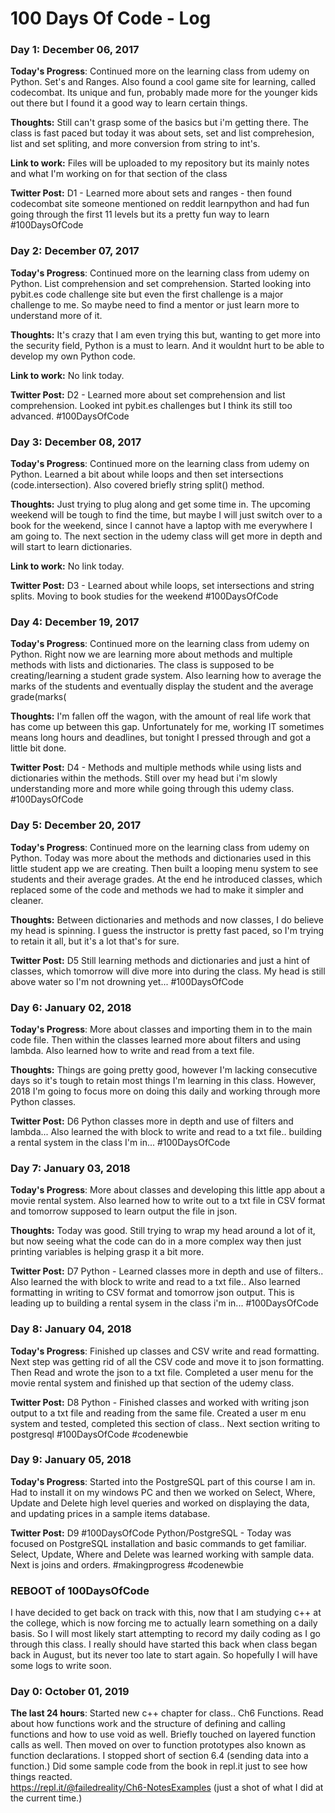 # 100 Days Of Code - Log

### Day 1: December 06, 2017

**Today's Progress**: Continued more on the learning class from udemy on Python.  Set's and Ranges.  Also found a cool game site for learning, called codecombat.  Its unique and fun, probably made more for the younger kids out there but I found it a good way to learn certain things.

**Thoughts:** Still can't grasp some of the basics but i'm getting there.  The class is fast paced but today it was about sets, set and list comprehesion, list and set spliting, and more conversion from string to int's.

**Link to work:** Files will be uploaded to my repository but its mainly notes and what I'm working on for that section of the class

**Twitter Post:**  D1 - Learned more about sets and ranges - then found codecombat site someone mentioned on reddit learnpython and had fun going through the first 11 levels but its a pretty fun way to learn #100DaysOfCode


### Day 2: December 07, 2017

**Today's Progress**: Continued more on the learning class from udemy on Python.  List comprehension and set comprehension.  Started looking into pybit.es code challenge site but even the first challenge is a major challenge to me.  So maybe need to find a mentor or just learn more to understand more of it.

**Thoughts:** It's crazy that I am even trying this but, wanting to get more into the security field, Python is a must to learn.  And it wouldnt hurt to be able to develop my own Python code.

**Link to work:** No link today.

**Twitter Post:**  D2 - Learned more about set comprehension and list comprehension.  Looked int pybit.es challenges but I think its still too advanced. #100DaysOfCode  


### Day 3: December 08, 2017

**Today's Progress**: Continued more on the learning class from udemy on Python.  Learned a bit about while loops and then set intersections (code.intersection).  Also covered briefly string split() method.

**Thoughts:** Just trying to plug along and get some time in.  The upcoming weekend will be tough to find the time, but maybe I will just switch over to a book for the weekend, since I cannot have a laptop with me everywhere I am going to.  The next section in the udemy class will get more in depth and will start to learn dictionaries.

**Link to work:** No link today.

**Twitter Post:**  D3 - Learned about while loops, set intersections and string splits.  Moving to book studies for the weekend  #100DaysOfCode  

### Day 4: December 19, 2017

**Today's Progress**: Continued more on the learning class from udemy on Python.  Right now we are learning more about methods and multiple methods with lists and dictionaries.  The class is supposed to be creating/learning a student grade system.  Also learning how to average the marks of the students and eventually display the student and the average grade(marks(

**Thoughts:** I'm fallen off the wagon, with the amount of real life work that has come up between this gap.  Unfortunately for me, working IT sometimes means long hours and deadlines, but tonight I pressed through and got a little bit done.

**Twitter Post:**  D4 - Methods and multiple methods while using lists and dictionaries within the methods. Still over my head but i'm slowly understanding more and more while going through this udemy class. #100DaysOfCode

### Day 5: December 20, 2017

**Today's Progress**: Continued more on the learning class from udemy on Python.  Today was more about the methods and dictionaries used in this little student app we are creating.  Then built a looping menu system to see students and their average grades.  At the end he introduced classes, which replaced some of the code and methods we had to make it simpler and cleaner.  

**Thoughts:** Between dictionaries and methods and now classes, I do believe my head is spinning.  I guess the instructor is pretty fast paced, so I'm trying to retain it all, but it's a lot that's for sure.

**Twitter Post:**  D5 Still learning methods and dictionaries and just a hint of classes, which tomorrow will dive more into during the class.  My head is still above water so I'm not drowning yet...  #100DaysOfCode

### Day 6: January 02, 2018

**Today's Progress**: More about classes and importing them in to the main code file.  Then within the classes learned more about filters and using lambda.  Also learned how to write and read from a text file.  

**Thoughts:** Things are going pretty good, however I'm lacking consecutive days so it's tough to retain most things I'm learning in this class.  However, 2018 I'm going to focus more on doing this daily and working through more Python classes.

**Twitter Post:**  D6 Python classes more in depth and use of filters and lambda... Also learned the with block to write and read to a txt file.. building a rental system in the class I'm in...  #100DaysOfCode

### Day 7: January 03, 2018

**Today's Progress**: More about classes and developing this little app about a movie rental system.  Also learned how to write out to a txt file in CSV format and tomorrow supposed to learn output the file in json.

**Thoughts:** Today was good.  Still trying to wrap my head around a lot of it, but now seeing what the code can do in a more complex way then just printing variables is helping grasp it a bit more.

**Twitter Post:**  D7 Python - Learned classes more in depth and use of filters..  Also learned the with block to write and read to a txt file.. Also learned formatting in writing to CSV format and tomorrow json output.  This is leading up to building a rental sysem in the class i'm in...  #100DaysOfCode

### Day 8: January 04, 2018

**Today's Progress**: Finished up classes and CSV write and read formatting.  Next step was getting rid of all the CSV code and move it to json formatting.  Then Read and wrote the json to a txt file.  Completed a user menu for the movie rental system and finished up that section of the udemy class.

**Twitter Post:**  D8 Python - Finished classes and worked with writing json output to a txt file and reading from the same file.  Created a user m enu system and tested, completed this section of class.. Next section writing to postgresql #100DaysOfCode #codenewbie

### Day 9: January 05, 2018

**Today's Progress**: Started into the PostgreSQL part of this course I am in.  Had to install it on my windows PC and then we worked on Select, Where, Update and Delete high level queries and worked on displaying the data, and updating prices in a sample items database.  

**Twitter Post:**  D9 #100DaysOfCode Python/PostgreSQL - Today was focused on PostgreSQL installation and basic commands to get familiar.  Select, Update, Where and Delete was learned working with sample data. Next is joins and orders. #makingprogress    #codenewbie

### REBOOT of 100DaysOfCode ###

I have decided to get back on track with this, now that I am studying c++ at the college, which is now forcing me to actually learn something on a daily basis.  So I will most likely start attempting to record my daily coding as I go through this class.  I really should have started this back when class began back in August, but its never too late to start again.  So hopefully I will have some logs to write soon.

### Day 0: October 01, 2019

**The last 24 hours**:  Started new c++ chapter for class.. Ch6 Functions.  Read about how functions work and the structure of defining and calling functions and how to use void as well.  Briefly touched on layered function calls as well.  Then moved on over to function prototypes also known as function declarations.  I stopped short of section 6.4 (sending data into a function.)
Did some sample code from the book in repl.it just to see how things reacted.  
https://repl.it/@failedreality/Ch6-NotesExamples (just a shot of what I did at the current time.)  

###
